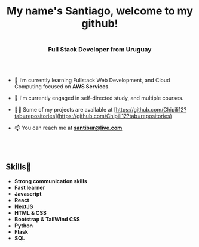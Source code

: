 <div align="center">
<h1>My name's Santiago, welcome to my github!</h1>
 <img align="center" id="img" src="https://media3.giphy.com/media/v1.Y2lkPTc5MGI3NjExOGViMjg2MzcyMGFhOGYzNzBiYTg2YjJkMDE4NDUyYTJhYmNlNGFlOCZjdD1n/bslZVlHus4AVVEQf1S/giphy.gif" alt="">
<h3>Full Stack Developer from Uruguay</h3>
</div>
<br>
<br/>

- 🌱 I’m currently learning Fullstack Web Development, and Cloud Computing focused on **AWS Services**.

- 📖 I'm currently engaged in self-directed study, and multiple courses.

- 👨‍💻 Some of my projects are available at [https://github.com/Chipili12?tab=repositories](https://github.com/Chipili12?tab=repositories)

- 📫 You can reach me at **santibur@live.com**
<br>
<br/>
    <h2>Skills🌱</h2>
    <ul>
      <li><strong>Strong communication skills</strong></li>
      <li><strong>Fast learner</strong></li>
      <li><strong>Javascript</strong></li>
      <li><strong>React</strong></li>
      <li><strong>NextJS</strong></li>
      <li><strong>HTML & CSS</strong></li>
      <li><strong>Bootstrap & TailWind CSS</strong></li>
      <li><strong>Python</strong></li>
      <li><strong>Flask</strong></li>
      <li><strong>SQL</strong></li>
    </ul>
    


